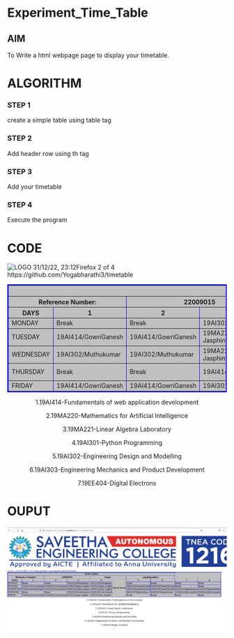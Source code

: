 # Experiment_Time_Table

## AIM
To Write a html webpage page to display your timetable.

# ALGORITHM
### STEP 1
create a simple table using table tag
### STEP 2
Add header row using th tag
### STEP 3
Add your timetable
### STEP 4
Execute the program

# CODE
<!DOCTYPE html>
<html lang="en">
<body>
<img src="logo.png" alt="LOGO">
<table border = "2" cellspacing="2" bordercolor="blue"
bgcolor="silver" align="center">
<tr>
<th colspan="8">TIME TABLE</th>
</tr>
<th colspan=2>Reference Number:</th>
<th colspan=2>22009015</th>
<th colspan=2>Name:</th>
<th colspan=2>yogabharathi.s</th>
31/12/22, 23:12Firefox
2 of 4
https://github.com/Yogabharathi3/timetable
</tr>
<tr>
<th>DAYS</th>
<th>1</th>
<th>2</th>
<th>3</th>
<th>4</th>
<th rowspan="8">lunch break</th>
<th>5</th>
<th>6</th>
<th>7</th>
<th>8</th>
</tr>
<tr>
<td>MONDAY</td>
<td>Break</td>
<td>Break</td>
<td>19AI302/Muthukumar</td>
<td>19AI302/Muthukumar</td>
<td>Break</td>
<td>Break</td>
<td>Break</td>
<td>Break</td>
</tr>
<tr>
<td>TUESDAY</td>
<td>19AI414/GowriGanesh</td>
<td>19AI414/GowriGanesh</td>
<td>19MA220/Jaba Jasphin</td>
<td>19MA220/Jaba Jasphin</td>
<td>19EE404/VasanthKumar</td>
<td>19EE404/VasanthKumar</td>
<td>Break</td>
<td>Break</td>
</tr>
<tr>
<td>WEDNESDAY</td>
<td>19AI302/Muthukumar</td>
<td>19AI302/Muthukumar</td>
<td>19MA221/Jaba Jasphin</td>
<td>19MA221/Jaba Jasphin</td>
<td>19EE404/VasanthKumar</td>
<td>19EE404/VasanthKumar</td>
<td>19AI303/VigneshSekar</td>
<td>19AI303/VigneshSekar</td>
</tr>
<tr>
<td>THURSDAY</td>
<td>Break</td>
<td>Break</td>
<td>19AI414/GowriGanesh</td>
<td>19AI414/GowriGanesh</td>
<td>19AI303/VigneshSekar</td>
<td>19AI303/VigneshSekar</td>
<td>19MA220/Jaba Jasphin</td>
<td>19MA220/Jaba Jasphin</td>
</tr>
<tr>
<td>FRIDAY</td>
<td>19AI414/GowriGanesh</td>
<td>19AI414/GowriGanesh</td>
<td>19AI301/Jaba Jasphin</td>
<td>19AI301/Jaba Jasphin</td>
<td>Break</td>
<td>Break</td>
<td>Break</td>
<td>Break</td>
</tr>
</table>
<p align="center">1.19AI414-Fundamentals of web application development</p>
<p align="center">2.19MA220-Mathematics for Artificial Intelligence</p>
<p align="center">3.19MA221-Linear Algebra Laboratory</p>
<p align="center">4.19AI301-Python Programming</p>
<p align="center">5.19AI302-Engineering Design and Modelling</p>
<p align="center">6.19AI303-Engineering Mechanics and Product Development</p>
<p align="center">7.19EE404-Digital Electrons</p>
</body>
</html>

# OUPUT
![](timetable.png)
